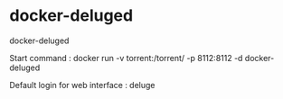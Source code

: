# docker-deluged
docker-deluged

Start command : docker run -v torrent:/torrent/ -p 8112:8112 -d docker-deluged

Default login for web interface : deluge
